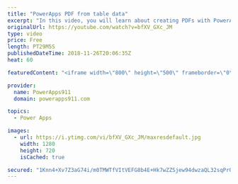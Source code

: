 ```yaml
---
title: "PowerApps PDF from table data"
excerpt: "In this video, you will learn about creating PDFs with PowerApps and Flow. This is taking the concept we covered in an earlier video and going two steps deeper by pulling in dynamic data and building an HTML table on the fly with the Concat function. Exciting stuff.  Intro to creating a PDF with PowerApps"
originalUrl: https://youtube.com/watch?v=bfXV_GXc_JM
type: video
price: Free
length: PT29M5S
publishedDateTime: 2018-11-26T20:06:35Z
heat: 60

featuredContent: "<iframe width=\"800\" height=\"500\" frameborder=\"0\" src=\"https://www.youtube.com/embed/bfXV_GXc_JM\" allow=\"accelerometer; autoplay; encrypted-media; gyroscope; picture-in-picture\" allowfullscreen></iframe>"

provider:
  name: PowerApps911
  domain: powerapps911.com

topics:
  - Power Apps

images:
  - url: https://i.ytimg.com/vi/bfXV_GXc_JM/maxresdefault.jpg
    width: 1280
    height: 720
    isCached: true

secured: "1Knn4+Xv7Z3aG74i/m0TMWTfVItVEFG8b4E+Hk7wZZSjew94dwzaQL32sqPrQfiGrr9abvTGe4XYFEqCuaPE7l5eRAL1ACD0pQhft9UpBqoaQb80XGu5Ec/gjvyEtSXWXh1W/QS//q4a1VPzgR95VLctytnII0GJyJ5Zwym0ZllfFGjaDdaUYR/WYRTWS9mIQEcLYZzmdkW5caN7JdPqJSMA+/OLCL3HCiJh8TN7jXWvjFhiaw43b+RZ6UOjMBc+JON/oFFUiZlyf9TlUENicktt6oor9dG3E+QPlablhEmIy8hjCa0upBR3QWmiVnHpJ8speQO3WggXHj9l2eA9XUSi/RN0R5PViyCoLrxDVepqWeTYFPT3MLSUqtQWbSjtVzVK6T9HzcTZzHxAbLyTSTaYO4qzyf2/YgoAsT9tzLE=;NZx4MnTLGT/zqQKeplWD4Q=="
---
```


